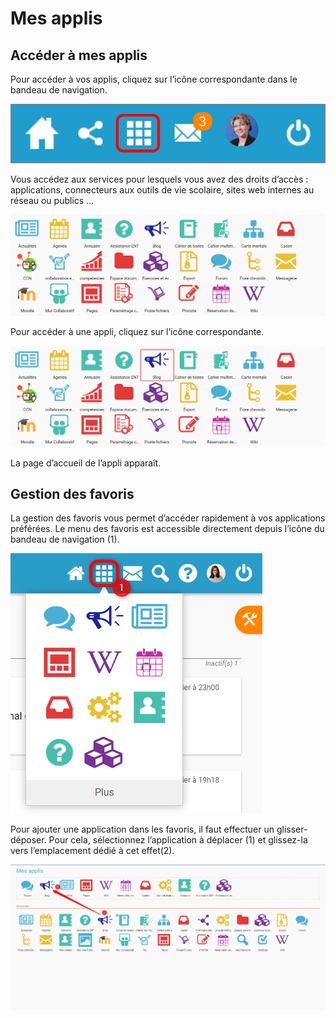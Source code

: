 # Mes applis

## Accéder à mes applis

Pour accéder à vos applis, cliquez sur l’icône correspondante dans le bandeau de navigation.

![](.gitbook/assets/a16%20%282%29.png)

Vous accédez aux services pour lesquels vous avez des droits d’accès : applications, connecteurs aux outils de vie scolaire, sites web internes au réseau ou publics …

![](.gitbook/assets/1%20%282%29.png)

Pour accéder à une appli, cliquez sur l’icône correspondante.

![](.gitbook/assets/2.png)

La page d’accueil de l’appli apparaît.

## Gestion des favoris

La gestion des favoris vous permet d’accéder rapidement à vos applications préférées. Le menu des favoris est accessible directement depuis l’icône du bandeau de navigation \(1\).

![](.gitbook/assets/mes-applis-1%20%281%29.png)

Pour ajouter une application dans les favoris, il faut effectuer un glisser-déposer. Pour cela, sélectionnez l’application à déplacer \(1\) et glissez-la vers l’emplacement dédié à cet effet\(2\).

![](.gitbook/assets/mes-applis-2%20%282%29.png)

